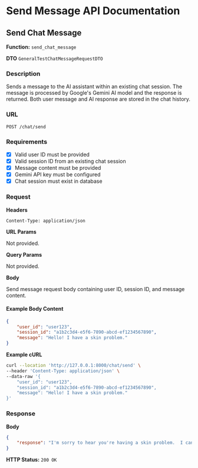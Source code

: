 # Send Message API Documentation

## Send Chat Message

**Function:** `send_chat_message`

**DTO** `GeneralTestChatMessageRequestDTO`

### Description

Sends a message to the AI assistant within an existing chat session. The message is processed by Google's Gemini AI model and the response is returned. Both user message and AI response are stored in the chat history.

### URL

`POST /chat/send`

### Requirements

- [x] Valid user ID must be provided
- [x] Valid session ID from an existing chat session
- [x] Message content must be provided
- [x] Gemini API key must be configured
- [x] Chat session must exist in database

### Request

**Headers**

```
Content-Type: application/json
```

**URL Params**

Not provided.

**Query Params**

Not provided.

**Body**

Send message request body containing user ID, session ID, and message content.

#### Example Body Content
```json
{
    "user_id": "user123",
    "session_id": "a1b2c3d4-e5f6-7890-abcd-ef1234567890",
    "message": "Hello! I have a skin problem."
}
```

**Example cURL**

```bash
curl --location 'http://127.0.0.1:8000/chat/send' \
--header 'Content-Type: application/json' \
--data-raw '{
    "user_id": "user123",
    "session_id": "a1b2c3d4-e5f6-7890-abcd-ef1234567890",
    "message": "Hello! I have a skin problem."
}'
```

### Response

**Body**

```json
{
    "response": "I'm sorry to hear you're having a skin problem.  I can't offer medical advice, so I can't diagnose or treat your issue.  However, I can offer some general information and suggest steps you can take:\n\n* **Describe your symptoms:**  The more detail you can provide (location, appearance, texture, duration, any related symptoms), the better a doctor will be able to understand your situation.  Examples:  \"I have a red, itchy rash on my arm that started three days ago,\" or \"I have a dry, flaky patch on my scalp that's been there for months.\"\n* **See a dermatologist or your primary care doctor:**  They can properly diagnose your skin condition and recommend appropriate treatment.  This is the most important step.\n* **Keep a journal:**  Tracking your skin problem, including when it started, any triggers, and any treatments you try, can be helpful for your doctor.\n* **Avoid self-treating with strong medications or home remedies without consulting a doctor:**  Some treatments can worsen skin problems or interact with other medications.\n* **Over-the-counter options (with caution):** For mild issues like dry skin, you might consider gentle, fragrance-free moisturizers.  For itching, hydrocortisone cream can sometimes provide temporary relief.  However, if symptoms persist or worsen, see a doctor.\n\nRemember, I am not a medical professional.  The information I provide should not be considered medical advice.  Please consult a doctor for diagnosis and treatment.\n"
}
```

**HTTP Status:** `200 OK`